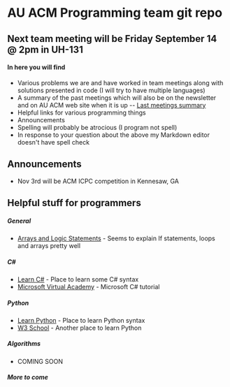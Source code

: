 # AU ACM Programming team git repo
## Next team meeting will be Friday September 14 @ 2pm in UH-131
#### In here you will find
  - Various problems we are and have worked in team meetings along with solutions presented in code (I will try to have multiple languages)
  - A summary of the past meetings which will also be on the newsletter and on AU ACM web site when it is up
   -- [Last meetings summary]
  - Helpful links for various programming things
  - Announcements
  - Spelling will probably be atrocious (I program not spell)
  - In response to your question about the above my Markdown editor doesn't have spell check
## Announcements
  - Nov 3rd will be ACM ICPC competition in Kennesaw, GA

## Helpful stuff for programmers
##### General
* [Arrays and Logic Statements] - Seems to explain If statements, loops and arrays pretty well
##### C#
* [Learn C#] - Place to learn some C# syntax
* [Microsoft Virtual Academy] - Microsoft C# tutorial
##### Python
* [Learn Python] - Place to learn Python syntax
* [W3 School] - Another place to learn Python
##### Algorithms
 - COMING SOON
##### More to come



[//]: #

   [Arrays and Logic Statements]: <https://lifehacker.com/5742494/learn-to-code-part-iii-arrays-and-logic-statementsr>
   [Learn Python]: <https://www.learnpython.org>
   [Learn C#]: <https://www.learncs.org/>
   [Microsoft Virtual Academy]: <https://mva.microsoft.com/en-us/training-courses/c-fundamentals-for-absolute-beginners-16169?l=Lvld4EQIC_2706218949>
   [W3 School]: <https://www.w3schools.com/python/default.asp>
   [Last meetings summary]: <>
